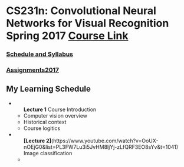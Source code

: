# CS231n: Convolutional Neural Networks for Visual Recognition Spring 2017 [Course Link](http://cs231n.stanford.edu/)


### [Schedule and Syllabus](http://cs231n.stanford.edu/syllabus.html)

### [Assignments2017](https://github.com/cs231n/cs231n.github.io/tree/master/assignments/2017)

## My Learning Schedule

<ul>
<li>
	<ul><b>Lecture 1</b> Course Introduction 
		<li>Computer vision overview</li>
		<li>Historical context</li>
		<li>Course logitics</li>
	</ul>
</li>
<li>
	<ul><b>[Lecture 2]</b>(https://www.youtube.com/watch?v=OoUX-nOEjG0&list=PL3FW7Lu3i5JvHM8ljYj-zLfQRF3EO8sYv&t=1041) Image classification
		<li></li>
	</ul>
</li>
</ul>